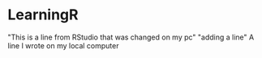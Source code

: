 # LearningR
"This is a line from RStudio that was changed on my pc"
"adding a line" 
A line I wrote on my local computer
